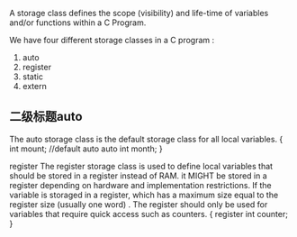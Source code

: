 A storage class defines the scope (visibility) and life-time of variables and/or functions within a C Program. 

We have four different storage classes in a C program :
1. auto
2. register
3. static
4. extern

## 二级标题auto
The auto storage class is the default storage class for all local variables.
{
   int mount;   //default auto
   auto int month;
}

register
The register storage class is used to define local variables that should be stored in a register instead of RAM. 
it MIGHT be stored in a register depending on hardware and implementation restrictions.
If the variable is storaged in a register, which has a maximum size equal to the register size (usually one word) .
The register should only be used for variables that require quick access such as counters.
{
   register int  counter;
}

